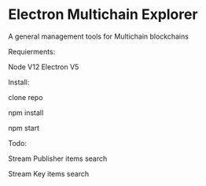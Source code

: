 # Electron Multichain Explorer
A general management tools for Multichain blockchains

Requierments: 

Node V12
Electron V5

Install: 

clone repo

npm install

npm start


Todo:

Stream Publisher items search

Stream Key items search
